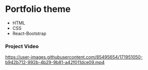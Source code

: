 # Portfolio theme
* HTML
* CSS
* React-Bootstrap
### Project Video
https://user-images.githubusercontent.com/85495654/171951050-b942b712-992b-4b29-9b81-a42f011dce09.mp4
